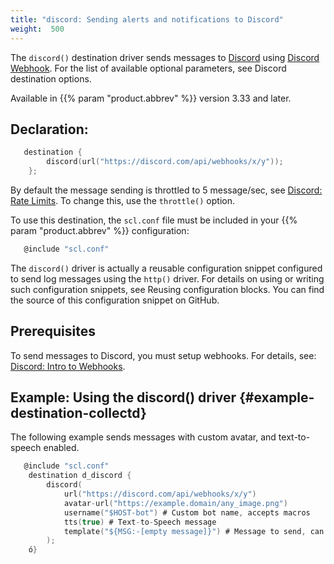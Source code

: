 ```yaml
---
title: "discord: Sending alerts and notifications to Discord"
weight:  500
---
```

<!-- DISCLAIMER: This file is based on the syslog-ng Open Source Edition documentation https://github.com/balabit/syslog-ng-ose-guides/commit/2f4a52ee61d1ea9ad27cb4f3168b95408fddfdf2 and is used under the terms of The syslog-ng Open Source Edition Documentation License. The file has been modified by Axoflow. -->

The `discord()` destination driver sends messages to [Discord](https://discord.com/) using [Discord Webhook](https://discord.com/developers/docs/resources/webhook). For the list of available optional parameters, see Discord destination options.

Available in {{% param "product.abbrev" %}} version 3.33 and later.


## Declaration:

```c
   destination {
        discord(url("https://discord.com/api/webhooks/x/y"));
    };
```

By default the message sending is throttled to 5 message/sec, see [Discord: Rate Limits](https://discord.com/developers/docs/topics/rate-limits#global-rate-limit). To change this, use the `throttle()` option.

To use this destination, the `scl.conf` file must be included in your {{% param "product.abbrev" %}} configuration:

```c
   @include "scl.conf"

```

The `discord()` driver is actually a reusable configuration snippet configured to send log messages using the `http()` driver. For details on using or writing such configuration snippets, see Reusing configuration blocks. You can find the source of this configuration snippet on GitHub.



## Prerequisites

To send messages to Discord, you must setup webhooks. For details, see: [Discord: Intro to Webhooks](https://support.discord.com/hc/en-us/articles/228383668-Intro-to-Webhooks).



## Example: Using the discord() driver {#example-destination-collectd}

The following example sends messages with custom avatar, and text-to-speech enabled.

```c
   @include "scl.conf"
    destination d_discord {
        discord(
            url("https://discord.com/api/webhooks/x/y")
            avatar-url("https://example.domain/any_image.png")
            username("$HOST-bot") # Custom bot name, accepts macros
            tts(true) # Text-to-Speech message
            template("${MSG:-[empty message]}") # Message to send, can't be empty
        );
    ó}

```

